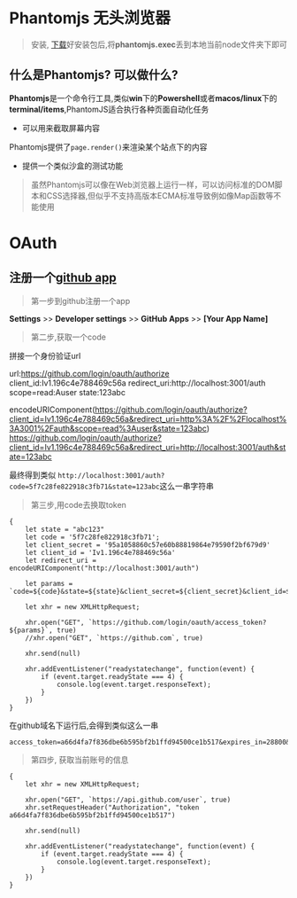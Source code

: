 # Phantomjs 无头浏览器

> 安装, [下载](https://phantomjs.org/download)好安装包后,将**phantomjs.exec**丢到本地当前node文件夹下即可

## 什么是Phantomjs? 可以做什么?

**Phantomjs**是一个命令行工具,类似**win**下的**Powershell**或者**macos/linux**下的**terminal/items**,PhantomJS适合执行各种页面自动化任务

- 可以用来截取屏幕内容

Phantomjs提供了```page.render()```来渲染某个站点下的内容

- 提供一个类似沙盒的测试功能

> 虽然Phantomjs可以像在Web浏览器上运行一样，可以访问标准的DOM脚本和CSS选择器,但似乎不支持高版本ECMA标准导致例如像Map函数等不能使用


# OAuth

## 注册一个[github app](https://developer.github.com/apps/building-github-apps/identifying-and-authorizing-users-for-github-apps/)

> 第一步到github注册一个app

**Settings** >> **Developer settings** >> **GitHub Apps** >> **[Your App Name]**

> 第二步,获取一个code

拼接一个身份验证url

url:https://github.com/login/oauth/authorize
client_id:Iv1.196c4e788469c56a
redirect_uri:http://localhost:3001/auth
scope=read:Auser
state:123abc

encodeURIComponent(https://github.com/login/oauth/authorize?client_id=Iv1.196c4e788469c56a&redirect_uri=http%3A%2F%2Flocalhost%3A3001%2Fauth&scope=read%3Auser&state=123abc)
https://github.com/login/oauth/authorize?client_id=Iv1.196c4e788469c56a&redirect_uri=http://localhost:3001/auth&state=123abc

最终得到类似
```http://localhost:3001/auth?code=5f7c28fe822918c3fb71&state=123abc```这么一串字符串

> 第三步,用code去换取token

```code
{
    let state = "abc123"
    let code = '5f7c28fe822918c3fb71';
    let client_secret = '95a1058860c57e60b88819864e79590f2bf679d9'
    let client_id = 'Iv1.196c4e788469c56a'
    let redirect_uri = encodeURIComponent("http://localhost:3001/auth")

    let params = `code=${code}&state=${state}&client_secret=${client_secret}&client_id=${client_id}&redirect_uri=${redirect_uri}`

    let xhr = new XMLHttpRequest;

    xhr.open("GET", `https://github.com/login/oauth/access_token?${params}`, true)
    //xhr.open("GET", `https://github.com`, true)

    xhr.send(null)

    xhr.addEventListener("readystatechange", function(event) {
        if (event.target.readyState === 4) {
            console.log(event.target.responseText);
        }
    })
}
```

在github域名下运行后,会得到类似这么一串

```
access_token=a66d4fa7f836dbe6b595bf2b1ffd94500ce1b517&expires_in=28800&refresh_token=r1.58108d0ce7ebf85c08d20854d91e5a1c4f06a2546cd9e0299da80ad923dbbbd84ca85de589e91d65&refresh_token_expires_in=15897600&scope=&token_type=bearer
```

> 第四步, 获取当前账号的信息

```
{
	let xhr = new XMLHttpRequest;

    xhr.open("GET", `https://api.github.com/user`, true)
    xhr.setRequestHeader("Authorization", "token a66d4fa7f836dbe6b595bf2b1ffd94500ce1b517")

    xhr.send(null)

    xhr.addEventListener("readystatechange", function(event) {
        if (event.target.readyState === 4) {
            console.log(event.target.responseText);
        }
    })
}